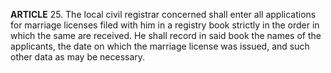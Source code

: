 **ARTICLE** 25. The local civil registrar concerned shall enter all applications for marriage licenses filed with him in a registry book strictly in the order in which the same are received. He shall record in said book the names of the applicants, the date on which the marriage license was issued, and such other data as may be necessary.